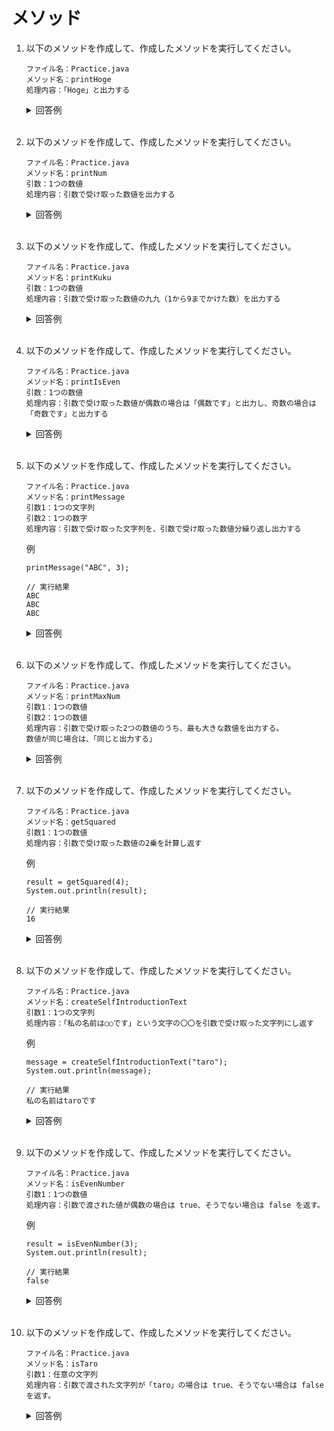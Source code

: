 # メソッド

1. 以下のメソッドを作成して、作成したメソッドを実行してください。

    ```
    ファイル名：Practice.java
    メソッド名：printHoge  
    処理内容：「Hoge」と出力する
    ```

    <details><summary>回答例</summary><div>
            
    ```
    // ファイル内のコード
    public class Practice {
        public static void main(String[] args) {
            printHoge();
        }

        public static printHoge() {
            System.out.println("Hoge");
        }

    }

    // コマンドライン操作
    $ javac Practice.java
    $ java Practice

    // 出力
    Hoge
    ```
            
    </div></details>
        

    <br>
	
2. 以下のメソッドを作成して、作成したメソッドを実行してください。

    ```
    ファイル名：Practice.java
    メソッド名：printNum  
    引数：1つの数値  
    処理内容：引数で受け取った数値を出力する
    ```

    <details><summary>回答例</summary><div>
            
    ```
    // ファイル内のコード
    public class Practice {
        public static void main(String[] args) {
            printNum(4);
        }

        public static printNum(int num) {
            System.out.println(num);
        }

    }

    // コマンドライン操作
    $ javac Practice.java
    $ java Practice

    // 出力
    4
    ```
            
    </div></details>
        

    <br>
	
3. 以下のメソッドを作成して、作成したメソッドを実行してください。

    ```
    ファイル名：Practice.java
    メソッド名：printKuku  
    引数：1つの数値  
    処理内容：引数で受け取った数値の九九（1から9までかけた数）を出力する
    ```

    <details><summary>回答例</summary><div>
            
    ```
    // ファイル内のコード
    public class Practice {
        public static void main(String[] args) {
            printKuku(4);
        }

        public static printKuku(int num) {
            for (int i = 1; i <= 9; i++) {
                System.out.println(num * i);
            }
        }

    }

    // コマンドライン操作
    $ javac Practice.java
    $ java Practice

    // 出力
    4
    8
    12
    16
    20
    24
    28
    32
    36
    ```
            
    </div></details>
        

    <br>
	
4. 以下のメソッドを作成して、作成したメソッドを実行してください。

    ```
    ファイル名：Practice.java
    メソッド名：printIsEven  
    引数：1つの数値  
    処理内容：引数で受け取った数値が偶数の場合は「偶数です」と出力し、奇数の場合は「奇数です」と出力する
    ```

    <details><summary>回答例</summary><div>
            
    ```
    // ファイル内のコード
    public class Practice {
        public static void main(String[] args) {
            printIsEven(3);
        }

        public static printIsEven(int num) {
            if (int num % 2 == 0) {
                System.out.println("偶数です");
            } else {
                System.out.println("奇数です");
            }
        }

    }

    // コマンドライン操作
    $ javac Practice.java
    $ java Practice

    // 出力
    奇数です
    ```
            
    </div></details>
        
    <br>
	
5. 以下のメソッドを作成して、作成したメソッドを実行してください。

    ```
    ファイル名：Practice.java
    メソッド名：printMessage  
    引数1：1つの文字列  
    引数2：1つの数字  
    処理内容：引数で受け取った文字列を、引数で受け取った数値分繰り返し出力する
    ```
	
    例
        
    ```
    printMessage("ABC", 3);
        
    // 実行結果
    ABC
    ABC
    ABC
    ```

    <details><summary>回答例</summary><div>
            
    ```
    // ファイル内のコード
    public class Practice {
        public static void main(String[] args) {
            printMessage("ABC", 3);
        }

        public static printMessage(String str, int count) {
            for (int i = 0; i < count; i++) {
                System.out.println(str);
            }
        }

    }

    // コマンドライン操作
    $ javac Practice.java
    $ java Practice

    // 出力
    ABC
    ABC
    ABC
    ```
            
    </div></details>
        

    <br>
	
6. 以下のメソッドを作成して、作成したメソッドを実行してください。

    ```
    ファイル名：Practice.java
    メソッド名：printMaxNum  
    引数1：1つの数値  
    引数2：1つの数値  
    処理内容：引数で受け取った2つの数値のうち、最も大きな数値を出力する。  
    数値が同じ場合は、「同じと出力する」
    ```

    <details><summary>回答例</summary><div>
            
    ```
    // ファイル内のコード
    public class Practice {
        public static void main(String[] args) {
            printMaxNum(4, 5);
        }

        public static printMaxNum(int num1, int num2) {
            if (num1 > num2) {
                System.out.println(num1);
            } elseif (num1 < num2) {
                System.out.println(num2);
            } else {
                System.out.println('同じ');
            }
        }

    }

    // コマンドライン操作
    $ javac Practice.java
    $ java Practice

    // 出力
    5
    ```
            
    </div></details>
        

    <br>
	
7. 以下のメソッドを作成して、作成したメソッドを実行してください。

    ```
    ファイル名：Practice.java
    メソッド名：getSquared  
    引数1：1つの数値  
    処理内容：引数で受け取った数値の2乗を計算し返す
    ```
	
    例
	
    ```
    result = getSquared(4);
    System.out.println(result);
        
    // 実行結果
    16
    ```
        
    <details><summary>回答例</summary><div>
            
    ```
    // ファイル内のコード
    public class Practice {
        public static void main(String[] args) {
            result = get Squared(4);
            System.out.println(result);
        }

        public static int getSquared(int num) {
            return num * num;
        }
    }

    // コマンドライン操作
    $ javac Practice.java
    $ java Practice

    // 出力
    16
    ```
            
    </div></details>
        

    <br>
	
8. 以下のメソッドを作成して、作成したメソッドを実行してください。

    ```
    ファイル名：Practice.java
    メソッド名：createSelfIntroductionText  
    引数1：1つの文字列  
    処理内容：「私の名前は○○です」という文字の〇〇を引数で受け取った文字列にし返す
    ```
	
    例
        
    ```
    message = createSelfIntroductionText("taro");
    System.out.println(message);
        
    // 実行結果
    私の名前はtaroです
    ```
	
    <details><summary>回答例</summary><div>
            
    ```
    // ファイル内のコード
    public class Practice {
        public static void main(String[] args) {
            message = createSelfIntroductionText("taro");
            System.out.println(message);
        }

        public static String createSelfIntroductionText(String name) {
            msg = '私の名前は' + name + 'です';
            return msg;
        }
    }

    // コマンドライン操作
    $ javac Practice.java
    $ java Practice

    // 出力
    私の名前はtaroです
    ```
            
    </div></details>
        
    <br>
	
9. 以下のメソッドを作成して、作成したメソッドを実行してください。

    ```
    ファイル名：Practice.java
    メソッド名：isEvenNumber  
    引数1：1つの数値  
    処理内容：引数で渡された値が偶数の場合は true、そうでない場合は false を返す。
    ```
	
    例
        
    ```
    result = isEvenNumber(3);
    System.out.println(result);
        
    // 実行結果
    false
    ```
	
    <details><summary>回答例</summary><div>
            
    ```
    // ファイル内のコード
    public class Practice {
        public static void main(String[] args) {
            result = isEvenNumber(3);
            System.out.println(result);
        }

        public static boolean isEvenNumber(int num) {
            if (num % 2 == 0) {
                return true;
            } else {
                return false;
            }
        }
    }

    // コマンドライン操作
    $ javac Practice.java
    $ java Practice

    // 出力
    false
    ```
            
    </div></details>
        

    <br>
	
10. 以下のメソッドを作成して、作成したメソッドを実行してください。

    ```
    ファイル名：Practice.java
    メソッド名：isTaro  
    引数1：任意の文字列  
    処理内容：引数で渡された文字列が「taro」の場合は true、そうでない場合は false を返す。
    ```
	
    <details><summary>回答例</summary><div>
            
    ```
    // ファイル内のコード
    public class Practice {
        public static void main(String[] args) {
            result = isTaro("taro");
            System.out.println(result);
        }

        public static boolean isTaro(String str) {
            if (str == "taro") {
                return true;
            } else {
                return false;
            }
        }
    }

    // コマンドライン操作
    $ javac Practice.java
    $ java Practice

    // 出力
    true
    ```
            
    </div></details>
        

    <br>
